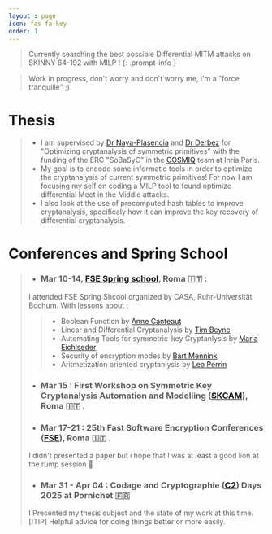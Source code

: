 ```yaml
---
layout : page
icon: fas fa-key
order: 1
---
```


> Currently searching the best possible Differential MITM attacks on SKINNY 64-192 with MILP !
{: .prompt-info }


> Work in progress, don't worry and don't worry me, i'm a "force tranquille" ;).

# Thesis
> * I am supervised by [Dr Naya-Plasencia](http://naya.plasencia.free.fr/Maria/index.php?lg=fr&pg=index "Maria's web site") and [Dr Derbez](https://people.irisa.fr/Patrick.Derbez/ "Patrick's website") for "Optimizing cryptanalysis of symmetric primitives" with the funding of the ERC "SoBaSyC" in the [COSMIQ](https://www.inria.fr/fr/cosmiq "COSMIQ's website") team at Inria Paris.
> * My goal is to encode some informatic tools in order to optimize the cryptanalysis of current symmetric primitives! For now I am focusing my self on coding a MILP tool to found optimize differential Meet in the Middle attacks. 
> * I also look at the use of precomputed hash tables to improve cryptanalysis, specificaly how it can improve the key recovery of differential cryptanalysis.

# Conferences and Spring School
> * ### Mar 10-14, [FSE Spring school](https://casa.rub.de/en/spring-school-on-symmetric-cryptography "Spring School website"), Roma 🇮🇹 :
> I attended FSE Spring Shcool organized by CASA, Ruhr-Universität Bochum. With lessons about :
>> - Boolean Function by [Anne Canteaut](https://www.rocq.inria.fr/secret/Anne.Canteaut/ "Anne's website")
>> - Linear and Differential Cryptanalysis by [Tim Beyne](https://cryptanalysis.info/tim/ "Tim's website")
>> - Automating Tools for symmetric-key Cryptanlysis by [Maria Eichlseder](https://www.isec.tugraz.at/person/maria-eichlseder/ "Maria's website")
>> - Security of encryption modes by [Bart Mennink](https://www.cs.ru.nl/~bmennink/index.php?page=home "Bart's website")
>> - Aritmetization oriented cryptanlysis by [Leo Perrin](https://who.paris.inria.fr/Leo.Perrin/ "Leo's website")
>
> * ### Mar 15 : First Workshop on Symmetric Key Cryptanalysis Automation and Modelling ([SKCAM](https://skcamworkshop.github.io/skcam2025/ "SKCAM's website")), Roma 🇮🇹 .
>
> * ### Mar 17-21 : 25th Fast Software Encryption Conferences ([FSE](https://fse.iacr.org/2025/ "FSE 2025 website")), Roma 🇮🇹 .
> I didn't presented a paper but i hope that I was at least a good lion at the rump session 🦁
>
> * ### Mar 31 - Apr 04 : Codage and Cryptographie ([C2](https://indico.math.cnrs.fr/event/11948/overview "C2 2025 website")) Days 2025 at Pornichet 🇫🇷
> I Presented my thesis subject and the state of my work at this time.
> [!TIP]
> Helpful advice for doing things better or more easily.
